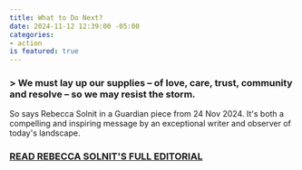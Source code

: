 ```yaml
---
title: What to Do Next?
date: 2024-11-12 12:39:00 -05:00
categories:
- action
is featured: true
---
```


### > We must lay up our supplies – of love, care, trust, community and resolve – so we may resist the storm.

So says Rebecca Solnit in a Guardian piece from 24 Nov 2024.  It's both a compelling and inspiring message by an exceptional writer and observer of today's landscape.

### [READ REBECCA SOLNIT'S FULL EDITORIAL](https://www.theguardian.com/world/2024/nov/09/authoritarians-like-trump-love-fear-defeatism-surrender-do-not-give-them-what-they-want?utm_term=672f5cedb6ced9852086c1670db0214e&utm_campaign=GuardianTodayUS&utm_source=esp&utm_medium=Email&CMP=GTUS_email)



